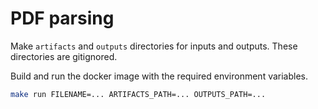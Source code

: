 # PDF parsing

Make `artifacts` and `outputs` directories for inputs and outputs. These directories are gitignored.

Build and run the docker image with the required environment variables.

```bash
make run FILENAME=... ARTIFACTS_PATH=... OUTPUTS_PATH=...
```

